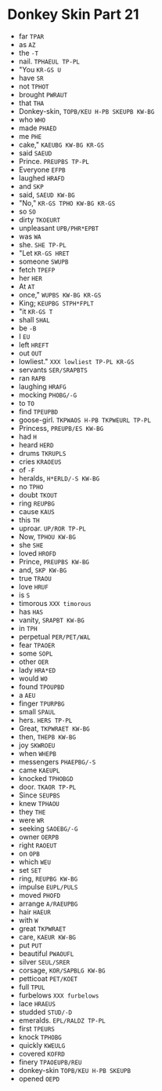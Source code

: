 # Donkey Skin Part 21

* far `TPAR`
* as `AZ`
* the `-T`
* nail. `TPHAEUL TP-PL`
* "You `KR-GS U`
* have `SR`
* not `TPHOT`
* brought `PWRAUT`
* that `THA`
* Donkey-skin, `TOPB/KEU H-PB SKEUPB KW-BG`
* who `WHO`
* made `PHAED`
* me `PHE`
* cake," `KAEUBG KW-BG KR-GS`
* said `SAEUD`
* Prince. `PREUPBS TP-PL`
* Everyone `EFPB`
* laughed `HRAFD`
* and `SKP`
* said, `SAEUD KW-BG`
* "No," `KR-GS TPHO KW-BG KR-GS`
* so `SO`
* dirty `TKOEURT`
* unpleasant `UPB/PHR*EPBT`
* was `WA`
* she. `SHE TP-PL`
* "Let `KR-GS HRET`
* someone `SWUPB`
* fetch `TPEFP`
* her `HER`
* At `AT`
* once," `WUPBS KW-BG KR-GS`
* King; `KEUPBG STPH*FPLT`
* "it `KR-GS T`
* shall `SHAL`
* be `-B`
* I `EU`
* left `HREFT`
* out `OUT`
* lowliest." `XXX lowliest TP-PL KR-GS`
* servants `SER/SRAPBTS`
* ran `RAPB`
* laughing `HRAFG`
* mocking `PHOBG/-G`
* to `TO`
* find `TPEUPBD`
* goose-girl. `TKPWAOS H-PB TKPWEURL TP-PL`
* Princess, `PREUPB/ES KW-BG`
* had `H`
* heard `HERD`
* drums `TKRUPLS`
* cries `KRAOEUS`
* of `-F`
* heralds, `H*ERLD/-S KW-BG`
* no `TPHO`
* doubt `TKOUT`
* ring `REUPBG`
* cause `KAUS`
* this `TH`
* uproar. `UP/ROR TP-PL`
* Now, `TPHOU KW-BG`
* she `SHE`
* loved `HROFD`
* Prince, `PREUPBS KW-BG`
* and, `SKP KW-BG`
* true `TRAOU`
* love `HRUF`
* is `S`
* timorous `XXX timorous`
* has `HAS`
* vanity, `SRAPBT KW-BG`
* in `TPH`
* perpetual `PER/PET/WAL`
* fear `TPAOER`
* some `SOPL`
* other `OER`
* lady `HRA*ED`
* would `WO`
* found `TPOUPBD`
* a `AEU`
* finger `TPURPBG`
* small `SPAUL`
* hers. `HERS TP-PL`
* Great, `TKPWRAET KW-BG`
* then, `THEPB KW-BG`
* joy `SKWROEU`
* when `WHEPB`
* messengers `PHAEPBG/-S`
* came `KAEUPL`
* knocked `TPHOBGD`
* door. `TKAOR TP-PL`
* Since `SEUPBS`
* knew `TPHAOU`
* they `THE`
* were `WR`
* seeking `SAOEBG/-G`
* owner `OERPB`
* right `RAOEUT`
* on `OPB`
* which `WEU`
* set `SET`
* ring, `REUPBG KW-BG`
* impulse `EUPL/PULS`
* moved `PHOFD`
* arrange `A/RAEUPBG`
* hair `HAEUR`
* with `W`
* great `TKPWRAET`
* care, `KAEUR KW-BG`
* put `PUT`
* beautiful `PWAOUFL`
* silver `SEUL/SRER`
* corsage, `KOR/SAPBLG KW-BG`
* petticoat `PET/KOET`
* full `TPUL`
* furbelows `XXX furbelows`
* lace `HRAEUS`
* studded `STUD/-D`
* emeralds. `EPL/RALDZ TP-PL`
* first `TPEURS`
* knock `TPHOBG`
* quickly `KWEULG`
* covered `KOFRD`
* finery `TPAOEUPB/REU`
* donkey-skin `TOPB/KEU H-PB SKEUPB`
* opened `OEPD`
